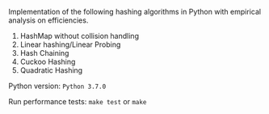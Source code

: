 Implementation of the following hashing algorithms in Python with empirical analysis on efficiencies.

1. HashMap without collision handling
2. Linear hashing/Linear Probing
3. Hash Chaining
4. Cuckoo Hashing
5. Quadratic Hashing

Python version: `Python 3.7.0`

Run performance tests:
  `make test` or `make`
